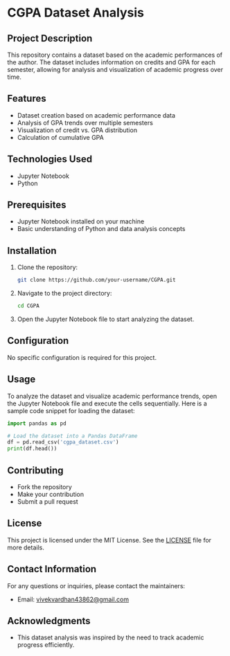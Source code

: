 # CGPA Dataset Analysis

## Project Description
This repository contains a dataset based on the academic performances of the author. The dataset includes information on credits and GPA for each semester, allowing for analysis and visualization of academic progress over time.

## Features
- Dataset creation based on academic performance data
- Analysis of GPA trends over multiple semesters
- Visualization of credit vs. GPA distribution
- Calculation of cumulative GPA

## Technologies Used
- Jupyter Notebook
- Python

## Prerequisites
- Jupyter Notebook installed on your machine
- Basic understanding of Python and data analysis concepts

## Installation
1. Clone the repository:
   ```bash
   git clone https://github.com/your-username/CGPA.git
   ```

2. Navigate to the project directory:
   ```bash
   cd CGPA
   ```

3. Open the Jupyter Notebook file to start analyzing the dataset.

## Configuration
No specific configuration is required for this project.

## Usage
To analyze the dataset and visualize academic performance trends, open the Jupyter Notebook file and execute the cells sequentially. Here is a sample code snippet for loading the dataset:

```python
import pandas as pd

# Load the dataset into a Pandas DataFrame
df = pd.read_csv('cgpa_dataset.csv')
print(df.head())
```

## Contributing
- Fork the repository
- Make your contribution
- Submit a pull request

## License
This project is licensed under the MIT License. See the [LICENSE](LICENSE) file for more details.

## Contact Information
For any questions or inquiries, please contact the maintainers:
- Email: [vivekvardhan43862@gmail.com](vivekvardhan43862@gmail.com)

## Acknowledgments
- This dataset analysis was inspired by the need to track academic progress efficiently.
